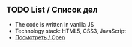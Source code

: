 ## TODO List / Список дел
- The code is written in vanilla JS
- Technology stack: HTML5, CSS3, JavaScript
- [Посмотреть / Open](https://artfront5.github.io/TODOlist/)
